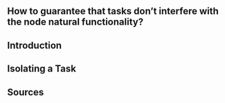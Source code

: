 ## How to guarantee that tasks don’t interfere with the node natural functionality?

## Introduction

## Isolating a Task

## Sources
